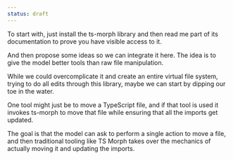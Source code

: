 ```yaml
---
status: draft
---
```


To start with, just install the ts-morph library and then read me part of its documentation to prove you have visible access to it.

And then propose some ideas so we can integrate it here. The idea is to give the model better tools than raw file manipulation.

While we could overcomplicate it and create an entire virtual file system, trying to do all edits through this library, maybe we can start by dipping our toe in the water.

One tool might just be to move a TypeScript file, and if that tool is used it invokes ts-morph to move that file while ensuring that all the imports get updated.

The goal is that the model can ask to perform a single action to move a file, and then traditional tooling like TS Morph takes over the mechanics of actually moving it and updating the imports.
